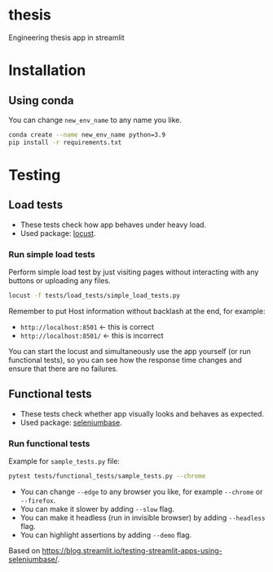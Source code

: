 # thesis
Engineering thesis app in streamlit


# Installation

## Using conda
You can change `new_env_name` to any name you like.

```bash
conda create --name new_env_name python=3.9
pip install -r requirements.txt
```

# Testing

## Load tests
- These tests check how app behaves under heavy load.
- Used package: [locust](https://locust.io/).

### Run simple load tests
Perform simple load test by just visiting pages without interacting with any buttons or uploading any files.

```bash
locust -f tests/load_tests/simple_load_tests.py
```

Remember to put Host information without backlash at the end, for example:
- `http://localhost:8501`  <- this is correct
- `http://localhost:8501/` <- this is incorrect


You can start the locust and simultaneously use the app yourself (or run functional tests), so you can see how the response time changes and ensure that there are no failures.


## Functional tests
- These tests check whether app visually looks and behaves as expected.
- Used package: [seleniumbase](https://seleniumbase.io/).

### Run functional tests
Example for `sample_tests.py` file:
```bash
pytest tests/functional_tests/sample_tests.py --chrome
```
- You can change `--edge` to any browser you like, for example `--chrome` or `--firefox`.
- You can make it slower by adding `--slow` flag.
- You can make it headless (run in invisible browser) by adding `--headless` flag.
- You can highlight assertions by adding `--demo` flag.

Based on https://blog.streamlit.io/testing-streamlit-apps-using-seleniumbase/.

